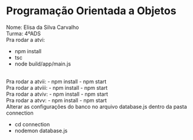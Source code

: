 # Programação Orientada a Objetos 

Nome: Elisa da Silva Carvalho
<br>
Turma: 4ºADS
<br>
Pra rodar a atvi:
- npm install
- tsc
- node build/app/main.js
<br>
Pra rodar a atvii:
- npm install
- npm start
<br>
Pra rodar a atviii:
- npm install
- npm start
<br>
Pra rodar a atviv:
- npm install
- npm start
<br>
Pra rodar a atvv:
- npm install
- npm start 
<br>
Alterar as configurações do banco no arquivo database.js dentro da pasta connection

- cd connection 
- nodemon database.js
